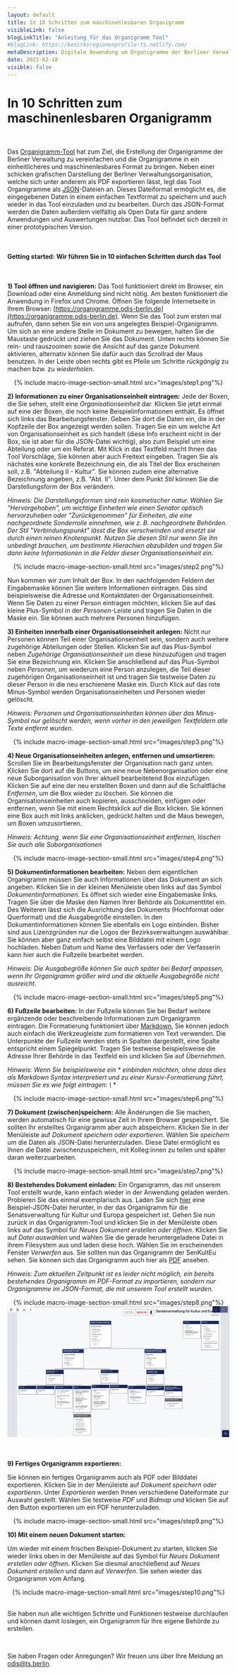 ```yaml
---
layout: default
title: In 10 Schritten zum maschinenlesbaren Organigramm
visibleLink: false
blogLinkTitle: "Anleitung für das Organigramm Tool"
#blogLink: https://bezirksregionenprofile-ts.netlify.com/
metaDescription: Digitale Anwendung um Organigramme der Berliner Verwaltung einheitlicher und maschinenlesbar zu gestalten.
date: 2022-02-18
visible: false
---
```



# In 10 Schritten zum maschinenlesbaren Organigramm

<br/>

Das [Organigramm-Tool](https://organigramme.odis-berlin.de) hat zum Ziel, die Erstellung der Organigramme der Berliner Verwaltung zu vereinfachen und die Organigramme in ein einheitlicheres und maschinenlesbares Format zu bringen. Neben einer schicken grafischen Darstellung der Berliner Verwaltungsorganisation, welche sich unter anderem als PDF exportieren lässt, legt das Tool Organigramme als [JSON](https://berlinonline.github.io/open-data-handbuch/#formatwahl)-Dateien an. Dieses Dateiformat ermöglicht es, die eingegebenen Daten in einem einfachen Textformat zu speichern und auch wieder in das Tool einzuladen und zu bearbeiten. Durch das JSON-Format werden die Daten außerdem vielfältig als Open Data für ganz andere Anwendungen und Auswertungen nutzbar. Das Tool befindet sich derzeit in einer prototypischen Version.

<br/>

#### Getting started: Wir führen Sie in 10 einfachen Schritten durch das Tool
<br/>

**1) Tool öffnen und navigieren:** Das Tool funktioniert direkt im Browser, ein Download oder eine Anmeldung sind nicht nötig. Am besten funktioniert die Anwendung in Firefox und Chrome. Öffnen Sie folgende Internetseite in Ihrem Browser: [https://organigramme.odis-berlin.de](https://organigramme.odis-berlin.de). Wenn Sie das Tool zum ersten mal aufrufen, dann sehen Sie ein von uns angelegtes Beispiel-Organigramm. Um sich an eine andere Stelle im Dokument zu bewegen, halten Sie die Maustaste gedrückt und ziehen Sie das Dokument. Unten rechts können Sie rein- und rauszoomen sowie die Ansicht auf das ganze Dokument aktivieren, alternativ können Sie dafür auch das Scrollrad der Maus benutzen. In der Leiste oben rechts gibt es Pfeile um Schritte *rückgängig* zu machen bzw. zu *wiederholen*.

<center>{% include macro-image-section-small.html src="images/step1.png"%}</center>

**2) Informationen zu einer Organisationseinheit eintragen:** Jede der Boxen, die Sie sehen, stellt eine *Organisationseinheit* dar. Klicken Sie jetzt einmal auf eine der Boxen, die noch keine Beispielinformationen enthält. Es öffnet sich links das Bearbeitungsfenster. Geben Sie dort die Daten ein, die in der Kopfzeile der Box angezeigt werden sollen. Tragen Sie ein um welche Art von Organisationseinheit es sich handelt (diese Info erscheint nicht in der Box, sie ist aber für die JSON-Datei wichtig), also zum Beispiel um eine Abteilung oder um ein Referat. Mit Klick in das Textfeld macht Ihnen das Tool Vorschläge, Sie können aber auch Freitext eingeben. Tragen Sie als nächstes eine konkrete Bezeichnung ein, die als Titel der Box erscheinen soll, z.B. "Abteilung II - Kultur". Sie können zudem eine alternative Bezeichnung angeben, z.B. "Abt. II". Unter dem Punkt *Stil* können Sie die Darstellungsform der Box verändern.

*Hinweis: Die Darstellungsformen sind rein kosmetischer natur. Wählen Sie "Hervorgehoben", um wichtige Einheiten wie einen Senator optisch hervorzuheben oder "Zurückgenommen" für Einheiten, die eine nachgeordnete Sonderrolle einnehmen, wie z. B. nachgeordnete Behörden. Der Stil "Verbindungspunkt" lässt die Box verschwinden und ersetzt sie durch einen reinen Knotenpunkt. Nutzen Sie diesen Stil nur wenn Sie ihn unbedingt brauchen, um bestimmte Hierachien abzubilden und tragen Sie dann keine Informationen in die Felder dieser Organisationseinheit ein.*

<center>{% include macro-image-section-small.html src="images/step2.png"%}</center>

Nun kommen wir zum Inhalt der Box. In den nachfolgenden Feldern der Eingabemaske können Sie weitere Informationen eintragen. Das sind beispielsweise die Adresse und Kontaktdaten der Organisationseinheit. Wenn Sie Daten zu einer Person eintragen möchten, klicken Sie auf das kleine Plus-Symbol in der *Personen*-Leiste und tragen Sie Daten in die Maske ein. Sie können auch mehrere Personen hinzufügen. 

**3) Einheiten innerhalb einer Organisationseinheit anlegen:** Nicht nur Personen können Teil einer Organisationseinheit sein, sondern auch weitere zugehörige Abteilungen oder Stellen. Klicken Sie auf das Plus-Symbol neben *Zugehörige Organisationseinheit* um diese hinzuzufügen und tragen Sie eine Bezeichnung ein. Klicken Sie anschließend auf das Plus-Symbol neben *Personen*, um wiederum eine Person anzulegen, die Teil dieser zugehörigen Organisationseinheit ist und tragen Sie testweise Daten zu dieser Person in die neu erschienene Maske ein. Durch Klick auf das rote Minus-Symbol werden Organisationseinheiten und Personen wieder gelöscht.

*Hinweis: Personen und Organisationseinheiten können über das Minus-Symbol nur gelöscht werden, wenn vorher in den jeweiligen Textfeldern alle Texte entfernt wurden.*

<center>{% include macro-image-section-small.html src="images/step3.png"%}</center>

**4) Neue Organisationseinheiten anlegen, entfernen und umsortieren:** Scrollen Sie im Bearbeitungsfenster der Organisation nach ganz unten. Klicken Sie dort auf die Buttons, um eine neue Nebenorganisation oder eine neue Suborganisation von Ihrer aktuell bearbeitetend Box einzufügen. Klicken Sie auf eine der neu erstellten Boxen und dann auf die Schaltfläche *Entfernen*, um die Box wieder zu löschen. Sie können die Organisationseinheiten auch kopieren, ausschneiden, einfügen oder entfernen, wenn Sie mit einem Rechtsklick auf die Box klicken. Sie können eine Box auch mit links anklicken, gedrückt halten und die Maus bewegen, um Boxen umzusortieren. 

*Hinweis: Achtung, wenn Sie eine Organisationseinheit entfernen, löschen Sie auch alle Suborganisationen*

<center>{% include macro-image-section-small.html src="images/step4.png"%}</center>

**5) Dokumentinformationen bearbeiten:** Neben dem eigentlichen Organigramm müssen Sie auch Informationen über das Dokument an sich angeben. Klicken Sie in der kleinen Menüleiste oben links auf das Symbol *Dokumentinformationen*. Es öffnet sich wieder eine Eingabemaske links. Tragen Sie über die Maske den Namen Ihrer Behörde als Dokumenttitel ein. Des Weiteren lässt sich die Ausrichtung des Dokuments (Hochformat oder Querformat) und die Ausgabegröße einstellen. In den Dokumentinformationen können Sie ebenfalls ein Logo einbinden. Bisher sind aus Lizenzgründen nur die Logos der Bezirksverwaltungen auswählbar. Sie können aber ganz einfach selbst eine Bilddatei mit einem Logo hochladen. Neben Datum und Name des Verfassers oder der Verfasserin kann hier auch die Fußzeile bearbeitet werden.

*Hinweis: Die Ausgabegröße können Sie auch später bei Bedarf anpassen, wenn Ihr Organigramm größer wird und die aktuelle Ausgabegröße nicht ausreicht.* 

<center>{% include macro-image-section-small.html src="images/step5.png"%}</center>

**6) Fußzeile bearbeiten:** In der Fußzeile können Sie bei Bedarf weitere ergänzende oder beschreibende Informationen zum Organigramm eintragen. Die Formatierung funktioniert über [Markdown](https://www.heise.de/mac-and-i/downloads/65/1/1/6/7/1/0/3/Markdown-CheatSheet-Deutsch.pdf), Sie können jedoch auch einfach die Werkzeugleiste zum formatieren von Text verwenden. Die Unterpunkte der Fußzeile werden stets in Spalten dargestellt, eine Spalte entspricht einem Spiegelpunkt. Tragen Sie testweise beispielsweise die Adresse Ihrer Behörde in das Textfeld ein und klicken Sie auf *Übernehmen*.

*Hinweis: Wenn Sie beispielsweise ein * einbinden möchten, ohne dass dies als Markdown Syntax interpretiert und zu einer Kursiv-Formatierung führt, müssen Sie es wie folgt eintragen: \\* *

<center>{% include macro-image-section-small.html src="images/step6.png"%}</center>

**7) Dokument (zwischen)speichern:** Alle Änderungen die Sie machen, werden automatisch für eine gewisse Zeit in Ihrem Browser gespeichert. Sie sollten Ihr erstelltes Organigramm aber auch abspeichern. Klicken Sie in der Menüleiste auf *Dokument speichern oder exportieren*. Wählen Sie *speichern* um die Daten als JSON-Datei herunterzuladen. Diese Datei ermöglicht es Ihnen die Datei zwischenzuspeichern, mit Kolleg:innen zu teilen und später daran weiterzuarbeiten. 

<center>{% include macro-image-section-small.html src="images/step7.png"%}</center>

**8) Bestehendes Dokument einladen:** Ein Organigramm, das mit unserem Tool erstellt wurde, kann einfach wieder in der Anwendung geladen werden. Probieren Sie das einmal exemplarisch aus. Laden Sie sich <a href="data/senkult_organigramm.json" download="senkult_organigramm.json">hier</a> eine Beispiel-JSON-Datei herunter, in der das Organigramm für die Senatsverwaltung für Kultur und Europa gespeichert ist.
Gehen Sie nun zurück in das Organigramm-Tool und klicken Sie in der Menüleiste oben links auf das Symbol für *Neues Dokument erstellen oder öffnen*. Klicken Sie auf *Datei auswählen* und wählen Sie die gerade heruntergeladene Datei in ihrem Filesystem aus und laden diese hoch. Wählen Sie im erscheinenden Fenster *Verwerfen* aus. Sie sollten nun das Organigramm der SenKultEu sehen. Sie können sich das Organigramm auch hier als [PDF](data/senkult_organigramm.pdf) ansehen.

*Hinweis: Zum aktuellen Zeitpunkt ist es leider nicht möglich, ein bereits bestehendes Organigramm im PDF-Format zu importieren, sondern nur Organigramme im JSON-Format, die mit unserem Tool erstellt wurden.*

<center>{% include macro-image-section-small.html src="images/step8.png"%}</center>
<center>
<div class="project-image small">
<a href="data/senkult_organigramm.pdf">
<img class="img-fluid" src="images/step8_2.png">
</a>
</div>
</center>
<br><br>

**9) Fertiges Organigramm exportieren:**

Sie können ein fertiges Organigramm auch als PDF oder Bilddatei exportieren. Klicken Sie in der Menüleiste auf *Dokument speichern oder exportieren*. 
Unter *Exportieren* werden Ihnen verschiedene Dateiformate zur Auswahl gestellt. Wählen Sie testweise *PDF* und *Bidmap* und klicken Sie auf den Button exportieren um ein PDF herunterzuladen.
<!-- tbd nochmal prüfen welche Formate es letztendlich zum Export gibt -->

<center>{% include macro-image-section-small.html src="images/step9.png"%}</center>

**10) Mit einem neuen Dokument starten:**

Um wieder mit einem frischen Beispiel-Dokument zu starten, klicken Sie wieder links oben in der Menüleiste auf das Symbol für *Neues Dokument erstellen oder öffnen*. Klicken Sie diesmal anschließend auf *Neues Dokument erstellen* und dann auf *Verwerfen*. Sie sehen wieder das Organigramm vom Anfang.

<center>{% include macro-image-section-small.html src="images/step10.png"%}</center>


<br>

Sie haben nun alle wichtigen Schritte und Funktionen testweise durchlaufen und können damit loslegen, ein Organigramm für Ihre eigene Behörde zu erstellen.

<br>

Sie haben Fragen oder Anregungen? Wir freuen uns über Ihre Meldung an <a href="mailto:odis@ts.berlin">odis@ts.berlin</a>.

<!-- **Die maschinenlesbare JSON-Datei sollten Sie als Open Data im Open Data Portal Berlin zur Verfügung stellen.** Eine automatische Anbindung ist zum aktuellen Zeitpunkt leider noch nicht integriert. Kommen Sie bei Fragen zur Veröffentlichung als Open Data gerne auf [uns](mailto:odis@ts.berlin) und [die Open Data Beauftragte oder den Open Data Beauftragten Ihrer Verwaltung](https://www.berlin.de/sen/wirtschaft/digitalisierung/open-data/open-data-beauftragte/) zu. -->

